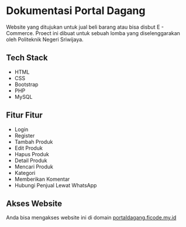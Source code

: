 # Dokumentasi Portal Dagang

Website yang ditujukan untuk jual beli barang atau bisa disbut E - Commerce. Proect ini dibuat untuk sebuah lomba yang diselenggarakan oleh Politeknik Negeri Sriwijaya.

## Tech Stack

- HTML
- CSS
- Bootstrap
- PHP
- MySQL

## Fitur Fitur

- Login
- Register
- Tambah Produk
- Edit Produk
- Hapus Produk
- Detail Produk
- Mencari Produk
- Kategori
- Memberikan Komentar
- Hubungi Penjual Lewat WhatsApp

## Akses Website

Anda bisa mengakses website ini di domain [portaldagang.ficode.my.id](http://portaldagang.ficode.my.id/)
